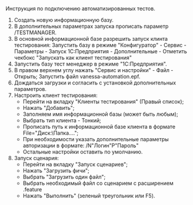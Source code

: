 Инструкция по подключению автоматизированных тестов.

1. Создать новую информационную базу. 
2. В дополнительных параметрах запуска прописать параметр /TESTMANAGER.
3. В основной информационной базе разрешить запуск клинта тестирования:
    Запустить базу в режиме "Конфигуратор" - Сервис - Параметры - Запуск 1С:Предприятия - Дополнительные - Отметить чекбокс "Запускать как клиент тестирования"
4. Запустить базу тест менеджер в режиме "1С:Предприятия".
5. В правом верхнем углу нажать "Сервис и настройки" - Файл - Открыть;
    Запустить файл vanessa-automation.epf.
6. Дождаться загрузки и согласить с установкой дополнительных параметров.
7. Настроить клиент тестирования:
    - Перейти на вкладку "Клиенты тестирования" (Правый список);
    - Нажать "Добавить";
    - Заполняем имя информационной базы (может быть любым);
    - Выбрать тип клиента - Тонкий;
    - Прописать путь к информационной базе клиента в формате File="Диск:\Папка\....";
    - При необходимости указать дополнительные параметры авторизации в формате:
        /N"Логин"P"Пароль"
    - Остальные настройки оставить по умолчанию.
8. Запуск сценария:
    - Перейти на вкладку "Запуск сценариев";
    - Нажать "Загрузить фичи";
    - Выбрать "Загрузить один файл";
    - Выбрать необходимый файл со сценарием с расширением .feature
    - Нажать "Выполнить" (зеленый треугольник или F5).
